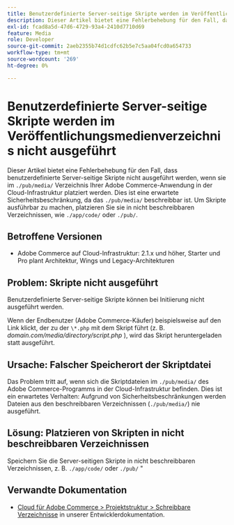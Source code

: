 ```yaml
---
title: Benutzerdefinierte Server-seitige Skripte werden im Veröffentlichungsmedienverzeichnis nicht ausgeführt
description: Dieser Artikel bietet eine Fehlerbehebung für den Fall, dass benutzerdefinierte Server-seitige Skripte nicht ausgeführt werden, wenn sie in der "" platziert werden./pub/media/&grave;-Verzeichnis Ihrer Adobe Commerce-Anwendung in der Cloud-Infrastruktur. Dies ist eine erwartete Sicherheitsbeschränkung, da der "".Der Ordner "/pub/media/&grave;" ist schreibbar. Damit Skripte ausführbar werden, müssen sie in nicht beschreibbaren Verzeichnissen, wie z. B. "", abgelegt werden./app/code/&grave; oder "./pub/&grave;.
exl-id: fcad8a5d-47d6-4729-93a4-2410d7710d69
feature: Media
role: Developer
source-git-commit: 2aeb2355b74d1cdfc62b5e7c5aa04fcd0a654733
workflow-type: tm+mt
source-wordcount: '269'
ht-degree: 0%

---
```


# Benutzerdefinierte Server-seitige Skripte werden im Veröffentlichungsmedienverzeichnis nicht ausgeführt

Dieser Artikel bietet eine Fehlerbehebung für den Fall, dass benutzerdefinierte Server-seitige Skripte nicht ausgeführt werden, wenn sie im `./pub/media/` Verzeichnis Ihrer Adobe Commerce-Anwendung in der Cloud-Infrastruktur platziert werden. Dies ist eine erwartete Sicherheitsbeschränkung, da das `./pub/media/` beschreibbar ist. Um Skripte ausführbar zu machen, platzieren Sie sie in nicht beschreibbaren Verzeichnissen, wie `./app/code/` oder `./pub/`.

## Betroffene Versionen

* Adobe Commerce auf Cloud-Infrastruktur: 2.1.x und höher, Starter und Pro plant Architektur, Wings und Legacy-Architekturen

## Problem: Skripte nicht ausgeführt

Benutzerdefinierte Server-seitige Skripte können bei Initiierung nicht ausgeführt werden.

Wenn der Endbenutzer (Adobe Commerce-Käufer) beispielsweise auf den Link klickt, der zu der `\*.php` mit dem Skript führt (z. B. *domain.com/media/directory/script.php* ), wird das Skript heruntergeladen statt ausgeführt.

## Ursache: Falscher Speicherort der Skriptdatei

Das Problem tritt auf, wenn sich die Skriptdateien im `./pub/media/` des Adobe Commerce-Programms in der Cloud-Infrastruktur befinden. Dies ist ein erwartetes Verhalten: Aufgrund von Sicherheitsbeschränkungen werden Dateien aus den beschreibbaren Verzeichnissen (`./pub/media/`) nie ausgeführt.

## Lösung: Platzieren von Skripten in nicht beschreibbaren Verzeichnissen

Speichern Sie die Server-seitigen Skripte in nicht beschreibbaren Verzeichnissen, z. B. `./app/code/` oder `./pub/` &quot;

## Verwandte Dokumentation

* [Cloud für Adobe Commerce > Projektstruktur > Schreibbare Verzeichnisse](https://experienceleague.adobe.com/de/docs/commerce-cloud-service/user-guide/project/file-structure#writable-directories) in unserer Entwicklerdokumentation.
